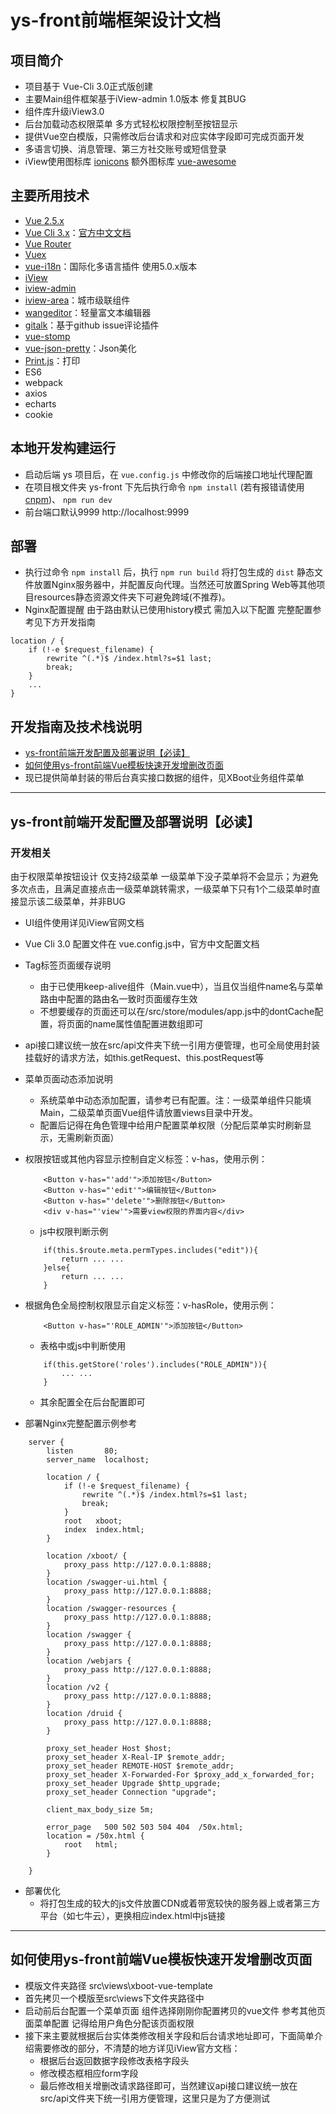 # ys-front前端框架设计文档

## 项目简介
- 项目基于 Vue-Cli 3.0正式版创建
- 主要Main组件框架基于iView-admin 1.0版本 修复其BUG
- 组件库升级iView3.0
- 后台加载动态权限菜单 多方式轻松权限控制至按钮显示
- 提供Vue空白模版，只需修改后台请求和对应实体字段即可完成页面开发
- 多语言切换、消息管理、第三方社交账号或短信登录
- iView使用图标库 [ionicons](http://ionicons.com/) 额外图标库 [vue-awesome](https://github.com/Justineo/vue-awesome)

## 主要所用技术
- [Vue 2.5.x](https://cn.vuejs.org/)
- [Vue Cli 3.x](https://github.com/vuejs/vue-cli)：[官方中文文档](https://github.com/vuejs/vue-cli/tree/dev/docs/zh/config)
- [Vue Router](https://router.vuejs.org/zh/)
- [Vuex](https://vuex.vuejs.org/zh-cn/)
- [vue-i18n](https://github.com/kazupon/vue-i18n)：国际化多语言插件 使用5.0.x版本
- [iView](https://www.iviewui.com/)
- [iview-admin](https://github.com/iview/iview-admin)
- [iview-area](https://github.com/iview/iview-area)：城市级联组件
- [wangeditor](https://github.com/wangfupeng1988/wangEditor)：轻量富文本编辑器
- [gitalk](https://github.com/gitalk/gitalk)：基于github issue评论插件
- [vue-stomp](https://github.com/FlySkyBear/vue-stomp)
- [vue-json-pretty](https://github.com/leezng/vue-json-pretty)：Json美化
- [Print.js](http://printjs.crabbly.com/)：打印
- ES6
- webpack
- axios
- echarts
- cookie

## 本地开发构建运行

- 启动后端 ys 项目后，在 `vue.config.js` 中修改你的后端接口地址代理配置
- 在项目根文件夹 ys-front 下先后执行命令 `npm install` (若有报错请使用[cnpm](https://npm.taobao.org/))、 `npm run dev`
- 前台端口默认9999 http://localhost:9999

## 部署
- 执行过命令 `npm install` 后，执行 `npm run build` 将打包生成的 `dist` 静态文件放置Nginx服务器中，并配置反向代理。当然还可放置Spring Web等其他项目resources静态资源文件夹下可避免跨域(不推荐)。
- Nginx配置提醒 由于路由默认已使用history模式 需加入以下配置 完整配置参考见下方开发指南
```
location / {
	if (!-e $request_filename) {
        rewrite ^(.*)$ /index.html?s=$1 last;
        break;
    }
    ...
}
```

## 开发指南及技术栈说明
- [ys-front前端开发配置及部署说明【必读】](#ys-front前端开发配置及部署说明【必读】)
- [如何使用ys-front前端Vue模板快速开发增删改页面](#如何使用ys-front前端Vue模板快速开发增删改页面)
- 现已提供简单封装的带后台真实接口数据的组件，见XBoot业务组件菜单
---

## ys-front前端开发配置及部署说明【必读】
### 开发相关
由于权限菜单按钮设计 仅支持2级菜单 一级菜单下没子菜单将不会显示；为避免多次点击，且满足直接点击一级菜单跳转需求，一级菜单下只有1个二级菜单时直接显示该二级菜单，并非BUG
- UI组件使用详见iView官网文档
- Vue Cli 3.0 配置文件在 vue.config.js中，官方中文配置文档
- Tag标签页面缓存说明
    - 由于已使用keep-alive组件（Main.vue中），当且仅当组件name名与菜单路由中配置的路由名一致时页面缓存生效
    - 不想要缓存的页面还可以在/src/store/modules/app.js中的dontCache配置，将页面的name属性值配置进数组即可
- api接口建议统一放在src/api文件夹下统一引用方便管理，也可全局使用封装挂载好的请求方法，如this.getRequest、this.postRequest等
- 菜单页面动态添加说明
    - 系统菜单中动态添加配置，请参考已有配置。注：一级菜单组件只能填Main，二级菜单页面Vue组件请放置views目录中开发。
    - 配置后记得在角色管理中给用户配置菜单权限（分配后菜单实时刷新显示，无需刷新页面）
    
- 权限按钮或其他内容显示控制自定义标签：v-has，使用示例：
    ```
        <Button v-has="'add'">添加按钮</Button>
        <Button v-has="'edit'">编辑按钮</Button>
        <Button v-has="'delete'">删除按钮</Button>
        <div v-has="'view'">需要view权限的界面内容</div>
    ```

    - js中权限判断示例
    ```
        if(this.$route.meta.permTypes.includes("edit")){
            return ... ...
        }else{
            return ... ...
        }
    ```

- 根据角色全局控制权限显示自定义标签：v-hasRole，使用示例：
    ```
        <Button v-has="'ROLE_ADMIN'">添加按钮</Button>
    ```

    - 表格中或js中判断使用
    ```
        if(this.getStore('roles').includes("ROLE_ADMIN")){
            ... ...
        }
    ```

    - 其余配置全在后台配置即可

- 部署Nginx完整配置示例参考
```
    server {
        listen       80;
        server_name  localhost;

        location / {
            if (!-e $request_filename) {
                rewrite ^(.*)$ /index.html?s=$1 last;
                break;
            }
            root   xboot;
            index  index.html;
        }

        location /xboot/ {
            proxy_pass http://127.0.0.1:8888;
        }
        location /swagger-ui.html {
            proxy_pass http://127.0.0.1:8888;
        }
        location /swagger-resources {
            proxy_pass http://127.0.0.1:8888;
        }
        location /swagger {
            proxy_pass http://127.0.0.1:8888;
        }
        location /webjars {
            proxy_pass http://127.0.0.1:8888;
        }
        location /v2 {
            proxy_pass http://127.0.0.1:8888;
        }
        location /druid {
            proxy_pass http://127.0.0.1:8888;
        }

        proxy_set_header Host $host;
        proxy_set_header X-Real-IP $remote_addr;
        proxy_set_header REMOTE-HOST $remote_addr;
        proxy_set_header X-Forwarded-For $proxy_add_x_forwarded_for;
        proxy_set_header Upgrade $http_upgrade;
        proxy_set_header Connection "upgrade";

        client_max_body_size 5m;

        error_page   500 502 503 504 404  /50x.html;
        location = /50x.html {
            root   html;
        }

    }
```
- 部署优化
    - 将打包生成的较大的js文件放置CDN或着带宽较快的服务器上或者第三方平台（如七牛云），更换相应index.html中js链接
---

## 如何使用ys-front前端Vue模板快速开发增删改页面
- 模版文件夹路径 src\views\xboot-vue-template
- 首先拷贝一个模版至src\views下文件夹路径中
- 启动前后台配置一个菜单页面 组件选择刚刚你配置拷贝的vue文件 参考其他页面菜单配置 记得给用户角色分配该页面权限
- 接下来主要就根据后台实体类修改相关字段和后台请求地址即可，下面简单介绍需要修改的部分，不清楚的地方详见iView官方文档：
    - 根据后台返回数据字段修改表格字段头
    - 修改模态框相应form字段
    - 最后修改相关增删改请求路径即可，当然建议api接口建议统一放在src/api文件夹下统一引用方便管理，这里只是为了方便测试